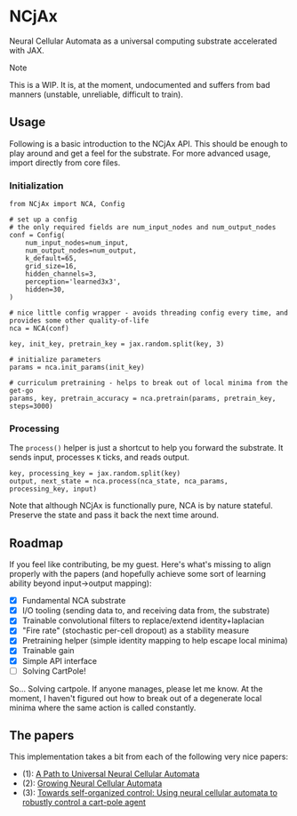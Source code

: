 # NCjAx

Neural Cellular Automata as a universal computing substrate accelerated with JAX.

> [!NOTE]
> This is a WIP. It is, at the moment, undocumented and suffers from bad manners (unstable, unreliable, difficult to train).

## Usage

Following is a basic introduction to the NCjAx API. This should be enough to play around and get a feel for the substrate. For more advanced usage, import directly from core files.

### Initialization

```
from NCjAx import NCA, Config

# set up a config
# the only required fields are num_input_nodes and num_output_nodes
conf = Config(
    num_input_nodes=num_input,
    num_output_nodes=num_output,
    k_default=65,
    grid_size=16,
    hidden_channels=3,
    perception='learned3x3',
    hidden=30,
)

# nice little config wrapper - avoids threading config every time, and provides some other quality-of-life
nca = NCA(conf)

key, init_key, pretrain_key = jax.random.split(key, 3)

# initialize parameters
params = nca.init_params(init_key)

# curriculum pretraining - helps to break out of local minima from the get-go
params, key, pretrain_accuracy = nca.pretrain(params, pretrain_key, steps=3000)
```

### Processing

The `process()` helper is just a shortcut to help you forward the substrate. It sends input, processes `K` ticks, and reads output. 


```
key, processing_key = jax.random.split(key)
output, next_state = nca.process(nca_state, nca_params, processing_key, input)
```

Note that although NCjAx is functionally pure, NCA is by nature stateful. Preserve the state and pass it back the next time around.


## Roadmap

If you feel like contributing, be my guest. Here's what's missing to align properly with the papers (and hopefully achieve some sort of learning ability beyond input->output mapping):

- [x] Fundamental NCA substrate
- [x] I/O tooling (sending data to, and receiving data from, the substrate)
- [x] Trainable convolutional filters to replace/extend identity+laplacian
- [x] "Fire rate" (stochastic per-cell dropout) as a stability measure
- [x] Pretraining helper (simple identity mapping to help escape local minima)
- [x] Trainable gain
- [x] Simple API interface
- [ ] Solving CartPole!

So... Solving cartpole. If anyone manages, please let me know. At the moment, I haven't figured out how to break out of a degenerate local minima where the same action is called constantly. 

## The papers

This implementation takes a bit from each of the following very nice papers:

- (1): [A Path to Universal Neural Cellular Automata](https://arxiv.org/pdf/2505.13058)
- (2): [Growing Neural Cellular Automata](https://distill.pub/2020/growing-ca/)
- (3): [Towards self-organized control: Using neural cellular automata to robustly control a cart-pole agent](https://arxiv.org/abs/2106.15240)